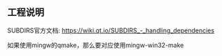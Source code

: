 ## 工程说明
SUBDIRS官方文档: https://wiki.qt.io/SUBDIRS_-_handling_dependencies

如果使用mingw的qmake，那么要对应使用mingw-win32-make


